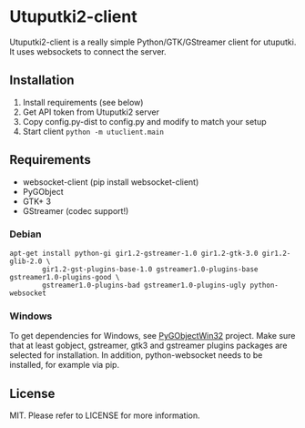 # Utuputki2-client

Utuputki2-client is a really simple Python/GTK/GStreamer client for utuputki. It uses websockets to connect the server.

## Installation

1. Install requirements (see below)
2. Get API token from Utuputki2 server
3. Copy config.py-dist to config.py and modify to match your setup
4. Start client `python -m utuclient.main`

## Requirements

* websocket-client (pip install websocket-client)
* PyGObject
* GTK+ 3
* GStreamer (codec support!)

### Debian
```
apt-get install python-gi gir1.2-gstreamer-1.0 gir1.2-gtk-3.0 gir1.2-glib-2.0 \
        gir1.2-gst-plugins-base-1.0 gstreamer1.0-plugins-base gstreamer1.0-plugins-good \
        gstreamer1.0-plugins-bad gstreamer1.0-plugins-ugly python-websocket
```

### Windows

To get dependencies for Windows, see [PyGObjectWin32](http://sourceforge.net/projects/pygobjectwin32/) project. 
Make sure that at least gobject, gstreamer, gtk3 and gstreamer plugins packages are selected for installation.
In addition, python-websocket needs to be installed, for example via pip.

## License

MIT. Please refer to LICENSE for more information.
